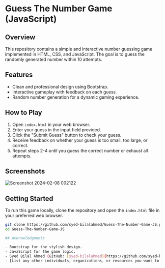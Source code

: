 # Guess The Number Game (JavaScript)

## Overview
This repository contains a simple and interactive number guessing game implemented in HTML, CSS, and JavaScript. The goal is to guess the randomly generated number within 10 attempts.

## Features
- Clean and professional design using Bootstrap.
- Interactive gameplay with feedback on each guess.
- Random number generation for a dynamic gaming experience.

## How to Play
1. Open `index.html` in your web browser.
2. Enter your guess in the input field provided.
3. Click the "Submit Guess" button to check your guess.
4. Receive feedback on whether your guess is too small, too large, or correct.
5. Repeat steps 2-4 until you guess the correct number or exhaust all attempts.

## Screenshots
![Screenshot 2024-02-08 002122](https://github.com/syed-bilalahmed/Guess-The-Number-Game-JS/assets/101630077/540ed4f6-4357-4ca3-8c4c-48c304af29af)

<!-- Include screenshots or images of your application here -->

## Getting Started
To run this game locally, clone the repository and open the `index.html` file in your preferred web browser.

```bash
git clone https://github.com/syed-bilalahmed/Guess-The-Number-Game-JS.git
cd Guess-The-Number-Game-JS

## Acknowledgments

- Bootstrap for the stylish design.
- JavaScript for the game logic.
- Syed Bilal Ahmed (GitHub: [syed-bilalahmed](https://github.com/syed-bilalahmed)) - for contributions and feedback.
- [List any other individuals, organizations, or resources you want to acknowledge]

